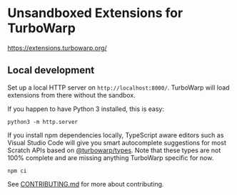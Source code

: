 # Unsandboxed Extensions for TurboWarp

https://extensions.turbowarp.org/

## Local development

Set up a local HTTP server on `http://localhost:8000/`. TurboWarp will load extensions from there without the sandbox.

If you happen to have Python 3 installed, this is easy:

```
python3 -m http.server
```

If you install npm dependencies locally, TypeScript aware editors such as Visual Studio Code will give you smart autocomplete suggestions for most Scratch APIs based on [@turbowarp/types](https://github.com/TurboWarp/types). Note that these types are not 100% complete and are missing anything TurboWarp specific for now.

```
npm ci
```

See [CONTRIBUTING.md](CONTRIBUTING.md) for more about contributing.
